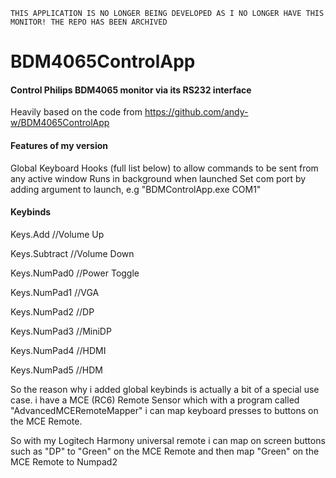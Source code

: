 `THIS APPLICATION IS NO LONGER BEING DEVELOPED AS I NO LONGER HAVE THIS MONITOR! THE REPO HAS BEEN ARCHIVED`

# BDM4065ControlApp
#### Control Philips BDM4065 monitor via its RS232 interface
 Heavily based on the code from https://github.com/andy-w/BDM4065ControlApp


#### Features of my version
Global Keyboard Hooks (full list below) to allow commands to be sent from any active window
Runs in background when launched
Set com port by adding argument to launch, e.g "BDMControlApp.exe COM1"

#### Keybinds
Keys.Add //Volume Up

Keys.Subtract //Volume Down

Keys.NumPad0 //Power Toggle

Keys.NumPad1 //VGA

Keys.NumPad2 //DP

Keys.NumPad3 //MiniDP

Keys.NumPad4 //HDMI

Keys.NumPad5 //HDM

So the reason why i added global keybinds is actually a bit of a special use case. i have a MCE (RC6) Remote Sensor which with a program called "AdvancedMCERemoteMapper" i can map keyboard presses to buttons on the MCE Remote.

So with my Logitech Harmony universal remote i can map on screen buttons such as "DP" to "Green" on the MCE Remote and then map "Green" on the MCE Remote to Numpad2
